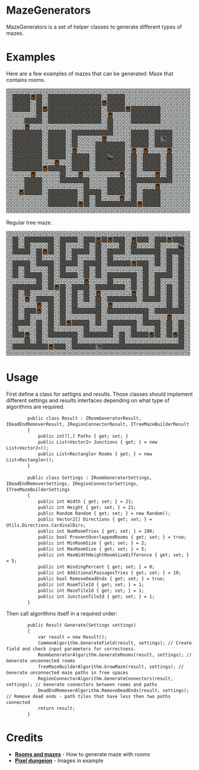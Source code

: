 MazeGenerators
==========

MazeGenerators is a set of helper classes to generate different types of mazes.

Examples
==========

Here are a few examples of mazes that can be generated:
Maze that contains rooms.

![](https://github.com/ApmeM/MazeGenerators/raw/main/Images/RoomMazeGenerator.png)

Regular tree maze.

![](https://github.com/ApmeM/MazeGenerators/raw/main/Images/TreeMazeGenerator.png)

Usage
==========

First define a class for settigns and results.
Those classes should implement different settings and results interfaces depending on what type of algorithms are required.

```
        public class Result : IRoomGeneratorResult, IDeadEndRemoverResult, IRegionConnectorResult, ITreeMazeBuilderResult
        {
            public int?[,] Paths { get; set; }
            public List<Vector2> Junctions { get; } = new List<Vector2>();
            public List<Rectangle> Rooms { get; } = new List<Rectangle>();
        }

        public class Settings : IRoomGeneratorSettings, IDeadEndRemoverSettings, IRegionConnectorSettings, ITreeMazeBuilderSettings
        {
            public int Width { get; set; } = 21;
            public int Height { get; set; } = 21;
            public Random Random { get; set; } = new Random();
            public Vector2[] Directions { get; set; } = Utils.Directions.CardinalDirs;
            public int NumRoomTries { get; set; } = 100;
            public bool PreventOverlappedRooms { get; set; } = true;
            public int MinRoomSize { get; set; } = 2;
            public int MaxRoomSize { get; set; } = 5;
            public int MaxWidthHeightRoomSizeDifference { get; set; } = 5;
            public int WindingPercent { get; set; } = 0;
            public int AdditionalPassagesTries { get; set; } = 10;
            public bool RemoveDeadEnds { get; set; } = true;
            public int RoomTileId { get; set; } = 1;
            public int MazeTileId { get; set; } = 1;
            public int JunctionTileId { get; set; } = 1;
        }
```

Then call algorithms itself in a required order:
```
        public Result Generate(Settings settings)
        {
            var result = new Result();
            CommonAlgorithm.GenerateField(result, settings); // Create field and check input parameters for correctness.
            RoomGeneratorAlgorithm.GenerateRooms(result, settings); // Generate unconnected rooms
            TreeMazeBuilderAlgorithm.GrowMaze(result, settings); // Generate unconnected maze paths in free spaces
            RegionConnectorAlgorithm.GenerateConnectors(result, settings); // Generate connectors between rooms and paths
            DeadEndRemoverAlgorithm.RemoveDeadEnds(result, settings); // Remove dead ends - path tiles that have less then two paths connected
            return result;
        }
```

Credits
==========

- [**Rooms and mazes**](https://journal.stuffwithstuff.com/2014/12/21/rooms-and-mazes/) - How to generate maze with rooms
- [**Pixel dungeion**](https://github.com/watabou/pixel-dungeon) - Images in example
